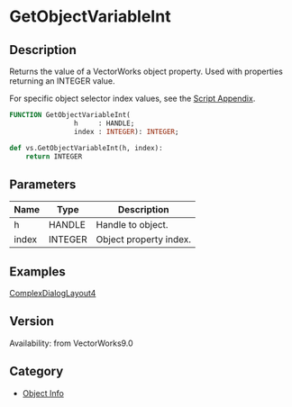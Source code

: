 # GetObjectVariableInt

## Description
Returns the value of a VectorWorks object property. Used with properties returning an INTEGER value.

For specific object selector index values, see the [Script Appendix](../Appendix/pages/Appendix%20G%20-%20Object%20Selectors.md).

```pascal
FUNCTION GetObjectVariableInt(
				h     : HANDLE;
				index : INTEGER): INTEGER;
```

```python
def vs.GetObjectVariableInt(h, index):
    return INTEGER
```

## Parameters
|Name|Type|Description|
|---|---|---|
|h|HANDLE|Handle to object.|
|index|INTEGER|Object property index.|

## Examples
[ComplexDialogLayout4](examples/ComplexDialogLayout4.md)

## Version
Availability: from VectorWorks9.0

## Category
* [Object Info](../Categories/Object%20Info.md)
